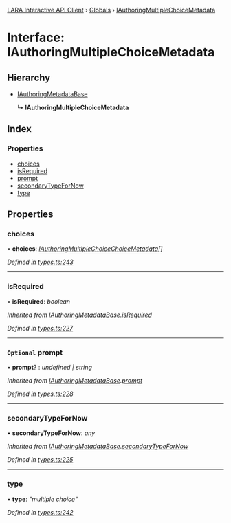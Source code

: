 [LARA Interactive API Client](../README.md) › [Globals](../globals.md) › [IAuthoringMultipleChoiceMetadata](iauthoringmultiplechoicemetadata.md)

# Interface: IAuthoringMultipleChoiceMetadata

## Hierarchy

* [IAuthoringMetadataBase](iauthoringmetadatabase.md)

  ↳ **IAuthoringMultipleChoiceMetadata**

## Index

### Properties

* [choices](iauthoringmultiplechoicemetadata.md#choices)
* [isRequired](iauthoringmultiplechoicemetadata.md#isrequired)
* [prompt](iauthoringmultiplechoicemetadata.md#optional-prompt)
* [secondaryTypeForNow](iauthoringmultiplechoicemetadata.md#secondarytypefornow)
* [type](iauthoringmultiplechoicemetadata.md#type)

## Properties

###  choices

• **choices**: *[IAuthoringMultipleChoiceChoiceMetadata](iauthoringmultiplechoicechoicemetadata.md)[]*

*Defined in [types.ts:243](../../../lara-typescript/src/interactive-api-client/types.ts#L243)*

___

###  isRequired

• **isRequired**: *boolean*

*Inherited from [IAuthoringMetadataBase](iauthoringmetadatabase.md).[isRequired](iauthoringmetadatabase.md#isrequired)*

*Defined in [types.ts:227](../../../lara-typescript/src/interactive-api-client/types.ts#L227)*

___

### `Optional` prompt

• **prompt**? : *undefined | string*

*Inherited from [IAuthoringMetadataBase](iauthoringmetadatabase.md).[prompt](iauthoringmetadatabase.md#optional-prompt)*

*Defined in [types.ts:228](../../../lara-typescript/src/interactive-api-client/types.ts#L228)*

___

###  secondaryTypeForNow

• **secondaryTypeForNow**: *any*

*Inherited from [IAuthoringMetadataBase](iauthoringmetadatabase.md).[secondaryTypeForNow](iauthoringmetadatabase.md#secondarytypefornow)*

*Defined in [types.ts:225](../../../lara-typescript/src/interactive-api-client/types.ts#L225)*

___

###  type

• **type**: *"multiple choice"*

*Defined in [types.ts:242](../../../lara-typescript/src/interactive-api-client/types.ts#L242)*

